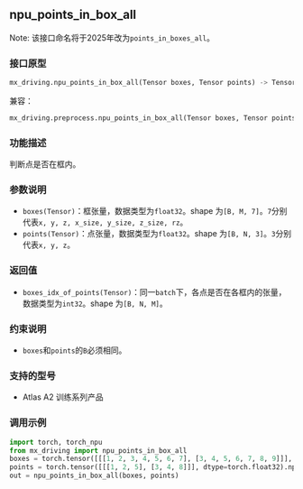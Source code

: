 ## npu_points_in_box_all
Note: 该接口命名将于2025年改为`points_in_boxes_all`。
### 接口原型
```python
mx_driving.npu_points_in_box_all(Tensor boxes, Tensor points) -> Tensor
```
兼容：
```python
mx_driving.preprocess.npu_points_in_box_all(Tensor boxes, Tensor points) -> Tensor
```
### 功能描述
判断点是否在框内。
### 参数说明
- `boxes(Tensor)`：框张量，数据类型为`float32`。shape 为`[B, M, 7]`。`7`分别代表`x, y, z, x_size, y_size, z_size, rz`。
- `points(Tensor)`：点张量，数据类型为`float32`。shape 为`[B, N, 3]`。`3`分别代表`x, y, z`。
### 返回值
- `boxes_idx_of_points(Tensor)`：同一`batch`下，各点是否在各框内的张量，数据类型为`int32`。shape 为`[B, N, M]`。
### 约束说明
- `boxes`和`points`的`B`必须相同。
### 支持的型号
- Atlas A2 训练系列产品
### 调用示例
```python
import torch, torch_npu
from mx_driving import npu_points_in_box_all
boxes = torch.tensor([[[1, 2, 3, 4, 5, 6, 7], [3, 4, 5, 6, 7, 8, 9]]], dtype=torch.float32).npu()
points = torch.tensor([[[1, 2, 5], [3, 4, 8]]], dtype=torch.float32).npu()
out = npu_points_in_box_all(boxes, points)
```